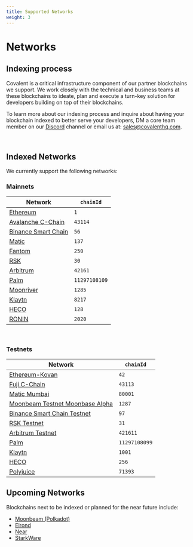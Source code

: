 ```yaml
---
title: Supported Networks
weight: 3
---
```


# Networks

## Indexing process

Covalent is a critical infrastructure component of our partner blockchains we support. We work closely with the technical and business teams at these blockchains to ideate, plan and execute a turn-key solution for developers building on top of their blockchains.

To learn more about our indexing process and inquire about having your blockchain indexed to better serve your developers, DM a core team member on our [Discord](https://discord.gg/M4aRubV) channel or email us at: sales@covalenthq.com.

&nbsp;

## Indexed Networks

We currently support the following networks:

### Mainnets

<TableWrap>

| Network                                  | `chainId` |
| ---------------------------------------- | --------- |
| [Ethereum](/docs/networks/ethereum)           | `1`       |
| [Avalanche C-Chain](/docs/networks/avalanche) | `43114`   |
| [Binance Smart Chain](/docs/networks/bsc)     | `56`      |
| [Matic](/docs/networks/matic)                 | `137`     |
| [Fantom](/docs/networks/fantom)               | `250`     |
| [RSK](/docs/networks/rsk)                     | `30`     |
| [Arbitrum](/docs/networks/arbitrum)           | `42161`     |
| [Palm](/docs/networks/palm)                   | `11297108109`     |
| [Moonriver](/docs/networks/moonriver)         | `1285` |
| [Klaytn](/docs/networks/klaytn)               | `8217` |
| [HECO](/docs/networks/heco)               | `128` |
| [RONIN](/docs/networks/ronin)               | `2020` |

</TableWrap>

&nbsp;

### Testnets

<TableWrap>

| Network                             | `chainId` |
| ----------------------------------- | --------- |
| [Ethereum-Kovan](/docs/networks/ethereum) | `42`   |
| [Fuji C-Chain](/docs/networks/avalanche) | `43113`   |
| [Matic Mumbai](/docs/networks/matic)     | `80001`   |
| [Moonbeam Testnet Moonbase Alpha](/docs/networks/moonbeam)     | `1287`   |
| [Binance Smart Chain Testnet](/docs/networks/bsc)     | `97`   |
| [RSK Testnet](/docs/networks/rsk)               | `31`     |
| [Arbitrum Testnet](/docs/networks/arbitrum)               | `421611`     |
| [Palm](/docs/networks/palm)                   | `11297108099`     |
| [Klaytn](/docs/networks/klaytn)                   | `1001`     |
| [HECO](/docs/networks/heco)               | `256` |
| [Polyjuice](/docs/networks/polyjuice)               | `71393` |
</TableWrap>

## Upcoming Networks

Blockchains next to be indexed or planned for the near future include:
* [Moonbeam (Polkadot)](https://moonbeam.network/)
* [Elrond](https://elrond.com/)
* [Near](https://near.org/)
* [StarkWare](https://starkware.co/)
